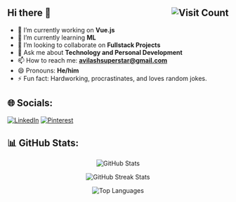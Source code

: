 ## Hi there 👋 <a href="https://visitcount.itsvg.in"><img src="https://visitcount.itsvg.in/api?id=avilash01&icon=10&color=0" alt="Visit Count" align="right"/></a>
- 🔭 I’m currently working on **Vue.js**
- 🌱 I’m currently learning **ML**
- 👯 I’m looking to collaborate on **Fullstack Projects**
- 💬 Ask me about **Technology and Personal Development**
- 📫 How to reach me: **avilashsuperstar@gmail.com**
- 😄 Pronouns: **He/him**
- ⚡ Fun fact: Hardworking, procrastinates, and loves random jokes.

## 🌐 Socials:
[![LinkedIn](https://img.shields.io/badge/LinkedIn-%230077B5.svg?logo=linkedin&logoColor=white)](https://linkedin.com/in/PentakotaAvilash) [![Pinterest](https://img.shields.io/badge/Pinterest-%23E60023.svg?logo=Pinterest&logoColor=white)](https://pinterest.com/Avilash)

## 📊 GitHub Stats:
<p align="center">
  <img src="https://github-readme-stats.vercel.app/api?username=avilash01&theme=highcontrast&hide_border=false&include_all_commits=true&count_private=false" alt="GitHub Stats" />
</p>
<p align="center">
  <img src="https://github-readme-streak-stats.herokuapp.com/?user=avilash01&theme=highcontrast&hide_border=false" alt="GitHub Streak Stats" />
</p>
<p align="center">
  <img src="https://github-readme-stats.vercel.app/api/top-langs/?username=avilash01&theme=highcontrast&hide_border=false&include_all_commits=true&count_private=false&layout=compact" alt="Top Languages" />
</p>
